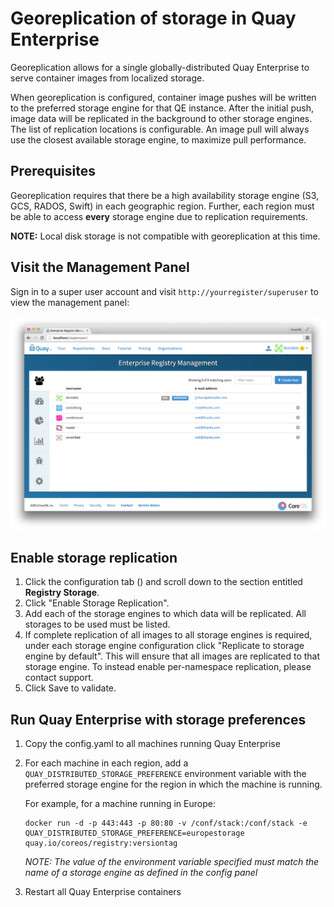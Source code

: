 # Georeplication of storage in Quay Enterprise

Georeplication allows for a single globally-distributed Quay Enterprise to serve container images from localized storage.

When georeplication is configured, container image pushes will be written to the preferred storage engine for that QE instance. After the initial push, image data will be replicated in the background to other storage engines. The list of replication locations is configurable. An image pull will always use the closest available storage engine, to maximize pull performance.

## Prerequisites

Georeplication requires that there be a high availability storage engine (S3, GCS, RADOS, Swift) in each geographic region. Further, each region must be able to access **every** storage engine due to replication requirements.

**NOTE:** Local disk storage is not compatible with georeplication at this time.

## Visit the Management Panel

Sign in to a super user account and visit `http://yourregister/superuser` to view the management panel:

<img src="img/superuser.png" class="img-center" alt="Enterprise Registry Management Panel"/>

## Enable storage replication

1. Click the configuration tab (<span class="fa fa-gear"></span>) and scroll down to the section entitled <strong>Registry Storage</strong>.
2. Click "Enable Storage Replication".
3. Add each of the storage engines to which data will be replicated. All storages to be used must be listed.
4. If complete replication of all images to all storage engines is required, under each storage engine configuration click "Replicate to storage engine by default". This will ensure that all images are replicated to that storage engine. To instead enable per-namespace replication, please contact support.
5. Click Save to validate.

## Run Quay Enterprise with storage preferences

1. Copy the config.yaml to all machines running Quay Enterprise
2. For each machine in each region, add a `QUAY_DISTRIBUTED_STORAGE_PREFERENCE` environment variable with the preferred storage engine for the region in which the machine is running.

    For example, for a machine running in Europe:

    ```
    docker run -d -p 443:443 -p 80:80 -v /conf/stack:/conf/stack -e QUAY_DISTRIBUTED_STORAGE_PREFERENCE=europestorage quay.io/coreos/registry:versiontag
    ```

    *NOTE: The value of the environment variable specified must match the name of a storage engine as defined in the config panel*

3. Restart all Quay Enterprise containers
